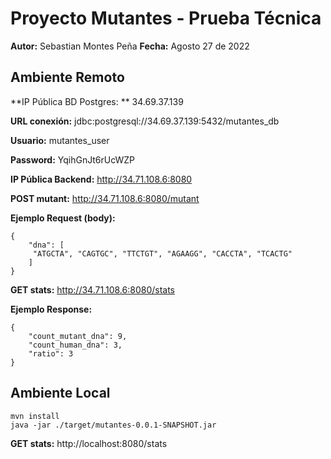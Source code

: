 # Proyecto Mutantes - Prueba Técnica

**Autor:** Sebastian Montes Peña
**Fecha:** Agosto 27 de 2022

## Ambiente Remoto

**IP Pública BD Postgres: ** 34.69.37.139

**URL conexión:** jdbc:postgresql://34.69.37.139:5432/mutantes_db

**Usuario:** mutantes_user

**Password:** YqihGnJt6rUcWZP

**IP Pública Backend:** http://34.71.108.6:8080

**POST mutant:** http://34.71.108.6:8080/mutant

**Ejemplo Request (body):**

```
{
    "dna": [
     "ATGCTA", "CAGTGC", "TTCTGT", "AGAAGG", "CACCTA", "TCACTG"
    ]
}
```

**GET stats:** http://34.71.108.6:8080/stats

**Ejemplo Response:**

```
{
    "count_mutant_dna": 9,
    "count_human_dna": 3,
    "ratio": 3
}
```

## Ambiente Local

```
mvn install
java -jar ./target/mutantes-0.0.1-SNAPSHOT.jar
```

**GET stats:** http://localhost:8080/stats
